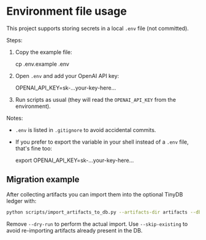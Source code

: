 # Environment file usage

This project supports storing secrets in a local `.env` file (not committed).

Steps:

1. Copy the example file:

   cp .env.example .env

2. Open `.env` and add your OpenAI API key:

   OPENAI_API_KEY=sk-...your-key-here...

3. Run scripts as usual (they will read the `OPENAI_API_KEY` from the environment).

Notes:
- `.env` is listed in `.gitignore` to avoid accidental commits.
- If you prefer to export the variable in your shell instead of a `.env` file, that's fine too:

  export OPENAI_API_KEY=sk-...your-key-here...


Migration example
-----------------
After collecting artifacts you can import them into the optional TinyDB ledger with:

```bash
python scripts/import_artifacts_to_db.py --artifacts-dir artifacts --db-path artifacts_db.json --dry-run
```

Remove `--dry-run` to perform the actual import. Use `--skip-existing` to avoid re-importing artifacts already present in the DB.

